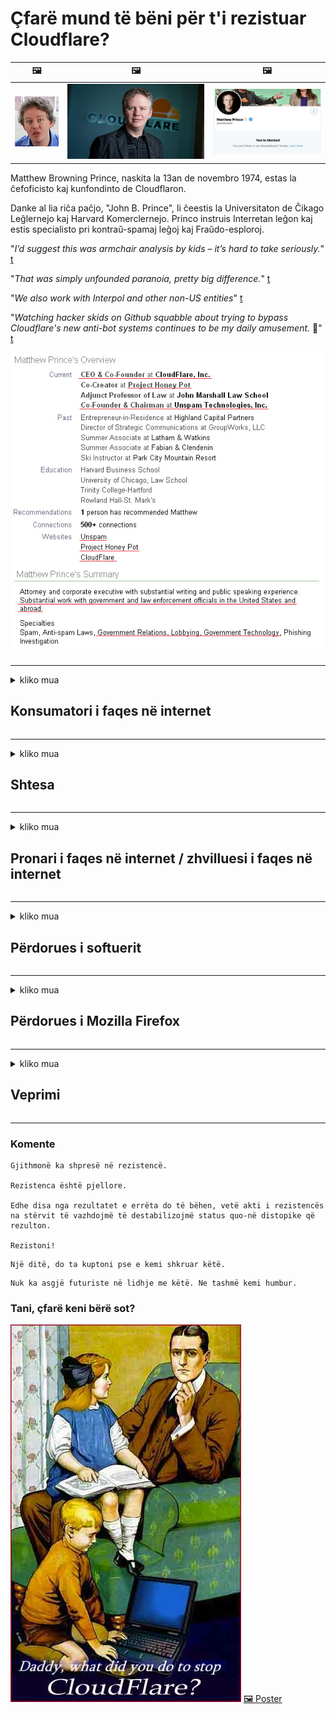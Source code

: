 # Çfarë mund të bëni për t'i rezistuar Cloudflare?

| 🖼 | 🖼 | 🖼 |
| --- | --- | --- |
| ![](../image/matthew_prince_teen.jpg) | ![](../image/matthew_prince.jpg) | ![](../image/blockedbymatthewprince.jpg) |


Matthew Browning Prince, naskita la 13an de novembro 1974, estas la ĉefoficisto kaj kunfondinto de Cloudflaron.

Danke al lia riĉa paĉjo, "John B. Prince", li ĉeestis la Universitaton de Ĉikago Leĝlernejo kaj Harvard Komerclernejo.
Princo instruis Interretan leĝon kaj estis specialisto pri kontraŭ-spamaj leĝoj kaj Fraŭdo-esploroj.


"*I’d suggest this was armchair analysis by kids – it’s hard to take seriously.*" [t](https://www.theguardian.com/technology/2015/nov/19/cloudflare-accused-by-anonymous-helping-isis)

"*That was simply unfounded paranoia, pretty big difference.*"  [t](https://twitter.com/xxdesmus/status/992757936123359233)

"*We also work with Interpol and other non-US entities*" [t](https://twitter.com/eastdakota/status/1203028504184360960)

"*Watching hacker skids on Github squabble about trying to bypass Cloudflare's new anti-bot systems continues to be my daily amusement.* 🍿" [t](https://twitter.com/eastdakota/status/1273277839102656515)


![](../image/whoismp.jpg)

---


<details>
<summary>kliko mua

## Konsumatori i faqes në internet
</summary>


- Nëse faqja në internet që ju pëlqen po përdor Cloudflare, tregojuni atyre të mos përdorin Cloudflare.
  - Të qeshurit në mediat sociale si Facebook, Reddit, Twitter ose Mastodon nuk bën asnjë ndryshim. [Veprimet janë më të larta se hashtags.](https://twitter.com/phyzonloop/status/1274132092490862594)
  - Mundohuni të kontaktoni me pronarin e faqes në internet nëse doni ta bëni veten të dobishëm.

[Tha Cloudflare](https://github.com/Eloston/ungoogled-chromium/issues/783):
```
Ne ju rekomandojmë që të kontaktoni administratorët për shërbimet specifike ose faqet me të cilat keni probleme dhe të ndani përvojën tuaj.
```

[Nëse nuk e kërkoni, pronari i faqes në internet nuk e njeh kurrë këtë problem.](../PEOPLE.md)

![](../image/liberapay.jpg)

[Shembull i suksesshëm](https://counterpartytalk.org/t/turn-off-cloudflare-on-counterparty-co-plz/164/5).<br>
Keni nje problem [Ngrini zërin tani.](https://github.com/maraoz/maraoz.github.io/issues/1) Shembull më poshtë.

```
Ju thjesht po ndihmoni censurimin e korporatave dhe mbikëqyrjen masive.
http://crimeflare.eu.org
```

```
Uebfaqja juaj është në kopshtin privat-abuzuar me mure të CloudFlare.
http://crimeflare.eu.org
```

- Merrni pak kohë për të lexuar politikën e privatësisë së faqes në internet.
  - nëse faqja e internetit qëndron prapa Cloudflare ose faqja e internetit po përdor shërbime të lidhura me Cloudflare.

Ai duhet të shpjegojë se çfarë është "Cloudflare" dhe të kërkojë leje për të ndarë të dhënat tuaja me Cloudflare. Dështimi për ta bërë këtë do të rezultojë në prishjen e besimit dhe faqja në internet duhet të shmanget.

[Një shembull i pranueshëm i politikës së privatësisë është këtu](https://archive.is/bDlTz) ("Subprocessors" > "Entity Name")

```
Unë kam lexuar politikën tuaj të privatësisë dhe nuk mund ta gjej fjalën Cloudflare.
Unë refuzoj të ndaj të dhëna me ju nëse vazhdoni të ushqeni të dhënat e mia në Cloudflare.
http://crimeflare.eu.org
```

Ky është një shembull i politikës së privatësisë që nuk e ka fjalën Cloudflare.
[Liberland Jobs](https://archive.is/daKIr) [privacy policy](https://docsend.com/view/feiwyte):

![](../image/cfwontobey.jpg)

Cloudflare kanë politikën e tyre të privatësisë.
[Cloudflare do njerëzit doxxing.](https://www.reddit.com/r/GamerGhazi/comments/2s64fe/be_wary_reporting_to_cloudflare/)

Këtu është një shembull i mirë për formën e regjistrimit të faqes në internet.
AFAIK, zero faqe e bëjnë këtë. A do t’i besoni?

```
Duke klikuar "Regjistrohu për XYZ", ti pranon kushtet e shërbimit dhe deklaratën tonë të privatësisë.
Ju gjithashtu pranoni të ndani të dhënat tuaja me Cloudflare dhe gjithashtu jeni dakord me deklaratën e privatësisë të cloudflare.
Nëse Cloudflare rrjedh informacionin tuaj ose nuk ju lejon të lidheni me serverat tanë, nuk është faji ynë. [*]

[ Regjistrohu ] [ Nuk jam dakord ]
```
[*] [PEOPLE.md](../PEOPLE.md)


- Mundohuni të mos përdorni shërbimin e tyre. Mos harroni se po shikoheni nga Cloudflare.
  - ["I'm in your TLS, sniffin' your passworz"](../image/iminurtls.jpg)

- Kërkoni për një faqe tjetër në internet. Ka alternativa dhe mundësi në internet!

- Bindini miqtë tuaj të përdorin Tor në baza ditore.
  - Anonimiteti duhet të jetë standardi i internetit të hapur!
  - [Vini re se projekti Tor nuk e pëlqen këtë projekt.](../HISTORY.md)

</details>

------

<details>
<summary>kliko mua

## Shtesa
</summary>

- Nëse shfletuesi juaj është Firefox, Tor Browser ose Ungoogled Chromium përdorni një nga këto shtesë më poshtë.
  - Nëse dëshironi të shtoni ndonjë shtesë të re, pyesni më parë për të.


| Emrin | Zhvilluesi | Mbështetje | Mund të Bllokojë | Mund të Njoftojë | Chrome |
| -------- | -------- | -------- | -------- | -------- | -------- |
| [Bloku Cloudflaron MITM-Atakon](../subfiles/addon/bcma.md) | #Addon | [ ? ](http://crimeflare.eu.org/) | **po**     | **po**     |  **po** |
| [Ĉu ligoj estas vundeblaj al MITM-atako?](../subfiles/addon/ismm.md) | #Addon | [ ? ](http://crimeflare.eu.org/) | Jo     | **po**     |  **po** |
| [Ĉu ĉi tiuj ligoj blokos Tor-uzanton?](../subfiles/addon/isat.md) | #Addon | [ ? ](http://crimeflare.eu.org/) | Jo     | **po**     |  **po** |
| [Block Cloudflare MITM Attack](https://trac.torproject.org/projects/tor/attachment/ticket/24351/block_cloudflare_mitm_attack-1.0.14.1-an%2Bfx.xpi)<br>[**DELETED BY TOR PROJECT**](../HISTORY.md) | nullius | [ ? ](../tool/block_cloudflare_mitm_fx), [Link](http://crimeflare.eu.org/) | **po**     | **po**     |  Jo |
| [TPRB](http://sw.nnpaefp7pkadbxxkhz2agtbv2a4g5sgo2fbmv3i7czaua354334uqqad.onion/) | Sw | [ ? ](http://sw.nnpaefp7pkadbxxkhz2agtbv2a4g5sgo2fbmv3i7czaua354334uqqad.onion/) | **po**     | **po**     |  Jo |
| [Detect Cloudflare](https://addons.mozilla.org/en-US/firefox/addon/detect-cloudflare/) | Frank Otto | [ ? ](https://github.com/traktofon/cf-detect) | Jo     | **po**     |  Jo |
| [True Sight](https://addons.mozilla.org/en-US/firefox/addon/detect-cloudflare-plus/) | claustromaniac | [ ? ](https://github.com/claustromaniac/detect-cloudflare-plus) | Jo     | **po**     |  Jo |
| [Which Cloudflare datacenter am I visiting?](https://addons.mozilla.org/en-US/firefox/addon/cf-pop/) | 依云 | [ ? ](https://github.com/lilydjwg/cf-pop) | Jo     | **po**     |  Jo |
| [My Privacy DNS - Link Details](https://mypdns.org/infrastructure/mypdns-reporter/-/blob/master/client/addon.md#mypdns-link-details) | My Privacy DNS | [ ? ](https://mypdns.org/MypDNS/support/-/issues) | Ingen     | **Ja**     |  Ingen |


- "Decentraleyes" mund të ndalojë lidhjen me "CDNJS (Cloudflare)".
  - Ai parandalon shumë kërkesa nga arritja e rrjeteve dhe shërben skedarët lokalë për të mos prishur faqet.
  - Zhvilluesi u përgjigj: "[very concerning indeed](https://github.com/Synzvato/decentraleyes/issues/236#issuecomment-352049501)", "[widespread usage severely centralizes the web](https://github.com/Synzvato/decentraleyes/issues/251#issuecomment-366752049)"

- [Ju gjithashtu mund të hiqni ose mosbesoni në certifikatën Cloudflare nga Autoriteti juaj i Certifikimit (CA).](https://www.ssl.com/how-to/remove-root-certificate-firefox/)

</details>

------

<details>
<summary>kliko mua

## Pronari i faqes në internet / zhvilluesi i faqes në internet
</summary>


![](../image/word_cloudflarefree.jpg)

- Mos përdorni solucion Cloudflare, Periudha.
  - Mund të bësh më mirë se kaq, apo jo? [Ja se si të hiqni abonimet, planet, domenet ose llogaritë e Cloudflare.](https://support.cloudflare.com/hc/en-us/articles/200167776-Removing-subscriptions-plans-domains-or-accounts)

| 🖼 | 🖼 |
| --- | --- |
| ![](../image/htmlalertcloudflare.jpg) | ![](../image/htmlalertcloudflare2.jpg) |

- Dëshironi më shumë klientë? Ju e dini se çfarë të bëni. Sugjerimi është "mbi vijë".
  - [Përshëndetje, ju keni shkruar "Ne e marrim seriozisht privatësinë tuaj" por unë kam "Gabim 403 Proxy Anonim i Ndaluar nuk lejohet".](https://it.slashdot.org/story/19/02/19/0033255/stop-saying-we-take-your-privacy-and-security-seriously) Pse po bllokoni Tor Or VPN? Dhe pse po bllokoni postat elektronike të përkohshme?

![](../image/anonexist.jpg)

- Përdorimi i Cloudflare do të rrisë shanset për një ndërprerje. Vizitorët nuk mund të hyjnë në faqen tënde të internetit nëse serveri yt është i dobët ose Cloudflare është i fikur.
  - [A mendonit vërtet se Cloudflare nuk ulej kurrë?](https://www.ibtimes.com/cloudflare-down-not-working-sites-producing-504-gateway-timeout-errors-2618008) [Another](https://twitter.com/Jedduff/status/1097875615997399040) [sample](https://twitter.com/search?f=tweets&vertical=default&q=Cloudflare%20is%20having%20problems). [Need more](../PEOPLE.md)?

![](../image/cloudflareinternalerror.jpg)

- Përdorimi i Cloudflare për të ndërmjetësuar "shërbimin tuaj API", "serverin e azhurnimit të softuerit" ose "RSS-në" do të dëmtojë klientin tuaj. Një klient të telefonoi dhe të tha "Unë nuk mund ta përdor më API-në tënde", dhe ti nuk e ke idenë se çfarë po ndodh. Cloudflare mund të bllokojë në heshtje klientin tuaj. A mendoni se është në rregull?
  - Ka shumë shërbime lexuese RSS dhe RSS lexuese RSS. Pse po botoni burim RSS nëse nuk i lejoni njerëzit të abonohen?

![](../image/rssfeedovercf.jpg)

- Keni nevojë për certifikatë HTTPS? Përdorni "Le të Encrypt" ose thjesht blini atë nga kompania CA.

- Keni nevojë për serverin DNS? Nuk mund të konfiguroni serverin tuaj? Po në lidhje me ta: [Hurricane Electric Free DNS](https://dns.he.net/), [Dyn.com](https://dyn.com/dns/), [1984 Hosting](https://www.1984hosting.com/), [Afraid.Org (Admin fshi llogarinë tuaj nëse përdorni TOR)](https://freedns.afraid.org/)
  - [Alternativoj al DNS](../subfiles/alternative/domaindns.md)

- Po kërkoni shërbim pritës? Vetëm falas? Po në lidhje me ta: [Onion Service](http://vww6ybal4bd7szmgncyruucpgfkqahzddi37ktceo3ah7ngmcopnpyyd.onion/en/security/network-security/tor/onionservices-best-practices), [Free Web Hosting Area](https://freewha.com/), [Autistici/Inventati Web Site Hosting](https://www.autinv5q6en4gpf4.onion/services/website), [Github Pages](https://pages.github.com/), [Surge](https://surge.sh/)
  - [Alternativa për Cloudflare](../subfiles/alternative/cloudflare.md)

- Po përdorni "cloudflare-ipfs.com"? [A e dini se Cloudflare IPFS është e keqe?](../PEOPLE.md)

- Instaloni Firewall të Zbatimit të Uebit siç janë OWASP dhe Fail2Ban në serverin tuaj dhe konfigurojeni siç duhet.
  - Bllokimi i Tor nuk është një zgjidhje. Mos i ndëshkoni të gjithë vetëm për përdoruesit e vegjël të këqij.

- Ridrejtoni ose bllokoni përdoruesit e "Cloudflare Warp" për të hyrë në faqen tuaj të internetit. Dhe jepni një arsye nëse mundeni.

> Lista e IP-ve: "[Diapazonet aktuale të IP të Cloudflare](cloudflare_inc/)"

> A: Thjesht bllokoji ato

```
server {
...
deny 173.245.48.0/20;
deny 103.21.244.0/22;
deny 103.22.200.0/22;
deny 103.31.4.0/22;
deny 141.101.64.0/18;
deny 108.162.192.0/18;
deny 190.93.240.0/20;
deny 188.114.96.0/20;
deny 197.234.240.0/22;
deny 198.41.128.0/17;
deny 162.158.0.0/15;
deny 104.16.0.0/12;
deny 172.64.0.0/13;
deny 131.0.72.0/22;
deny 2400:cb00::/32;
deny 2606:4700::/32;
deny 2803:f800::/32;
deny 2405:b500::/32;
deny 2405:8100::/32;
deny 2a06:98c0::/29;
deny 2c0f:f248::/32;
...
}
```

> B: Ridrejtoni në faqen paralajmëruese

```
http {
...
geo $iscf {
default 0;
173.245.48.0/20 1;
103.21.244.0/22 1;
103.22.200.0/22 1;
103.31.4.0/22 1;
141.101.64.0/18 1;
108.162.192.0/18 1;
190.93.240.0/20 1;
188.114.96.0/20 1;
197.234.240.0/22 1;
198.41.128.0/17 1;
162.158.0.0/15 1;
104.16.0.0/12 1;
172.64.0.0/13 1;
131.0.72.0/22 1;
2400:cb00::/32 1;
2606:4700::/32 1;
2803:f800::/32 1;
2405:b500::/32 1;
2405:8100::/32 1;
2a06:98c0::/29 1;
2c0f:f248::/32 1;
}
...
}

server {
...
if ($iscf) {rewrite ^ https://example.com/cfwsorry.php;}
...
}

<?php
header('HTTP/1.1 406 Not Acceptable');
echo <<<CLOUDFLARED
Thank you for visiting ourwebsite.com!<br />
We are sorry, but we can't serve you because your connection is being intercepted by Cloudflare.<br />
Please read http://crimeflare.eu.org for more information.<br />
CLOUDFLARED;
die();
```

- Vendosni Tor Onion Service ose I2P insite nëse besoni në liri dhe mirëpritni përdorues anonimë.

- Kërkoni këshilla nga operatorët e tjerë të internetit të dyfishtë Clearnet / Tor dhe bëni miq anonimë!

</details>

------

<details>
<summary>kliko mua

## Përdorues i softuerit
</summary>


- Mosmarrëveshja po përdor CloudFlare. Alternativat? Ne rekomandojme [**Briar** (Android)](https://f-droid.org/en/packages/org.briarproject.briar.android/), [Ricochet (PC)](https://ricochet.im/), [Tox + Tor (Android/PC)](https://tox.chat/download.html)
  - Briar përfshin Tor daemon kështu që ju nuk keni nevojë të instaloni Orbot.
  - Zhvilluesit e Qwtch, Open Privacy, fshinë projektin stop_cloudflare nga shërbimi i tyre i git pa njoftim.

- Nëse përdorni Debian GNU / Linux, ose ndonjë derivat, regjistrohuni: [bug #831835](https://bugs.debian.org/cgi-bin/bugreport.cgi?bug=831835). Dhe nëse keni mundësi, ndihmoni të verifikoni patch-in dhe ndihmoni mirëmbajtësin të arrijë në përfundimin e duhur nëse duhet të pranohet.

- Gjithmonë rekomandoni këta shfletues.

| Emrin | Zhvilluesi | Mbështetje | Komento |
| -------- | -------- | -------- | -------- |
| [Ungoogled-Chromium](https://ungoogled-software.github.io/ungoogled-chromium-binaries/) | Eloston | [ ? ](https://github.com/Eloston/ungoogled-chromium) | PC (Win, Mac, Linux)  _!Tor_ |
| [Bromite](https://www.bromite.org/fdroid) | Bromite | [ ? ](https://github.com/bromite/bromite/issues) | Android  _!Tor_ |
| [Tor Browser](https://www.torproject.org/download/) | Tor Project | [ ? ](https://support.torproject.org/) | PC (Win, Mac, Linux)  _Tor_|
| [Tor Browser Android](https://www.torproject.org/download/) | Tor Project | [ ? ](https://support.torproject.org/) | Android  _Tor_|
| [Onion Browser](https://itunes.apple.com/us/app/onion-browser/id519296448?mt=8) | Mike Tigas | [ ? ](https://github.com/OnionBrowser/OnionBrowser/issues) | Apple iOS  _Tor_|
| [GNU/Icecat](https://www.gnu.org/software/gnuzilla/) | GNU | [ ? ](https://www.gnu.org/software/gnuzilla/) | PC (Linux) |
| [IceCatMobile](https://f-droid.org/en/packages/org.gnu.icecat/) | GNU | [ ? ](https://lists.gnu.org/mailman/listinfo/bug-gnuzilla) | Android |
| [Iridium Browser](https://iridiumbrowser.de/about/) | Iridium | [ ? ](https://github.com/iridium-browser/iridium-browser/) | PC (Win, Mac, Linux, OpenBSD) |


Privatësia e softuerit tjetër është e papërsosur. Kjo nuk do të thotë që shfletuesi Tor është "perfekt".
Nuk ka 100% të sigurt dhe as 100% privatë në internet dhe teknologji.

- Nuk doni të përdorni Tor? Ju mund të përdorni çdo shfletues me Tor daemon.
  - [Vini re se projekti Tor nuk e pëlqen këtë.](https://support.torproject.org/tbb/tbb-9/) Përdorni Tor Browser nëse jeni në gjendje ta bëni këtë.
- [Si të përdorni Chromium me Tor](../subfiles/chromium_tor.md)


Le të flasim për privatësinë e softuerit tjetër.

- [Nëse vërtet keni nevojë të përdorni Firefox, zgjidhni "Firefox ESR".](https://www.mozilla.org/en-US/firefox/organizations/)
  - [Firefox - Spyware Watchdog](https://spyware.neocities.org/articles/firefox.html)
  - [Firefox refuzon fjalën e lirë, ndalon fjalën e lirë](https://web.archive.org/web/20200423010026/https://reclaimthenet.org/firefox-rejects-free-speech-bans-free-speech-commenting-plugin-dissenter-from-its-extensions-gallery/)
  - ["100+ vota kundër. Duket sikur të kërkosh nga një kompani softuerësh që t'i përmbahet ... programit është shumë i tepërt këto ditë."](https://old.reddit.com/r/firefox/comments/gutdiw/weve_got_work_to_do_the_mozilla_blog/fslbbb6/)
  - [Uh, pse po më tregon Firefox lidhje të sponsorizuara në shiritin tim URL?](https://www.reddit.com/r/firefox/comments/jybx2w/uh_why_is_firefox_showing_me_sponsored_links_in/)
  - [Mozilla - Djalli i Mishëruar](https://digdeeper.neocities.org/ghost/mozilla.html)

- [Mos harroni, Mozilla po përdor shërbimin Cloudflare.](https://www.robtex.com/dns-lookup/www.mozilla.org) [Ata po përdorin gjithashtu shërbimin DNS të Cloudflare në produktin e tyre.](https://www.theregister.co.uk/2018/03/21/mozilla_testing_dns_encryption/)

- [Mozilla zyrtarisht e refuzoi këtë biletë.](https://bugzilla.mozilla.org/show_bug.cgi?id=1426618)

- [Firefox Focus është një shaka.](https://github.com/mozilla-mobile/focus-android/issues/1743) [Ata premtuan të fiknin telemetrinë por ata e ndryshuan atë.](https://github.com/mozilla-mobile/focus-android/issues/4210)

- [Zhvilluesi i PaleMoon / Basilisk pëlqen Cloudflare.](https://github.com/mozilla-mobile/focus-android/issues/1743#issuecomment-345993097)
  - [Serveri i Arkivit të Pale Moon ka hakuar dhe përhapur malware për 18 Muaj](https://www.reddit.com/r/privacytoolsIO/comments/cc808y/pale_moons_archive_server_hacked_and_spread/)
  - Ai gjithashtu urren përdoruesit e Tor - "[Le të jetë armiqësore ndaj Torit. Unë mendoj se shumica e siteve duhet të jenë armiqësorë ndaj Tor duke marrë parasysh faktorin jashtëzakonisht të lartë të abuzimit.](https://github.com/yacy/yacy_search_server/issues/314#issuecomment-565932097)"

- [Waterfox ka një problem të rëndë "shtëpia e telefonave"](https://spyware.neocities.org/articles/waterfox.html)

- [Google Chrome është një spyware.](https://www.gnu.org/proprietary/malware-google.en.html)
  - [Google profilizon aktivitetin tuaj.](https://spyware.neocities.org/articles/chrome.html)

- [SRWare Iron krijon shumë lidhje telefonike në shtëpi.](https://spyware.neocities.org/articles/iron.html) Gjithashtu lidhet me domenet e google.

- [Ndjekësit e Facebook / Twitter në listën e bardhë të Brave Browser.](https://www.bleepingcomputer.com/news/security/facebook-twitter-trackers-whitelisted-by-brave-browser/)
  - [Këtu ka më shumë çështje.](https://spyware.neocities.org/articles/brave.html)
  - [ID e filialit të binance](https://twitter.com/cryptonator1337/status/1269594587716374528)

- [Microsoft Edge lejon që Facebook të ekzekutojë kodin Flash prapa shpinës së përdoruesve.](https://www.zdnet.com/article/microsoft-edge-lets-facebook-run-flash-code-behind-users-backs/)

- [Vivaldi nuk e respekton privatësinë tuaj.](https://spyware.neocities.org/articles/vivaldi.html)

- [Niveli spyware i operës: Jashtëzakonisht i lartë](https://spyware.neocities.org/articles/opera.html)

- Apple iOS: [Ju nuk duhet të përdorni fare iOS, kryesisht sepse është malware.](https://www.gnu.org/proprietary/malware-apple.html)

Prandaj ne rekomandojmë vetëm mbi tabelën. Asgje tjeter.

</details>

------

<details>
<summary>kliko mua

## Përdorues i Mozilla Firefox
</summary>


- "Firefox Nightly" do të dërgojë informacione të nivelit të korrigjimeve në serverat Mozilla pa metodën e heqjes dorë.
  - [Serverat Mozilla po sjellin Cloudflare](https://www.digwebinterface.com/?hostnames=www.mozilla.org%0D%0Amozilla.cloudflare-dns.com&type=&ns=resolver&useresolver=8.8.4.4&nameservers=)

- Possibleshtë e mundur të ndalohet lidhja e Firefox-it me serverat Mozilla.
  - [Udhëzuesi i modeleve të politikave të Mozilla-s](https://github.com/mozilla/policy-templates/blob/master/README.md)
  - Mbani në mend këtë hile mund të ndalojë së funksionuari në versionin e mëvonshëm sepse Mozilla pëlqen të futet në listën e bardhë.
  - Përdorni firewall dhe filtër DNS për t'i bllokuar plotësisht.

"`/distribution/policies.json`"

>     "WebsiteFilter": {
> 		"Block": [
> 		"*://*.mozilla.com/*",
> 		"*://*.mozilla.net/*",
> 		"*://*.mozilla.org/*",
> 		"*://webcompat.com/*",
> 		"*://*.firefox.com/*",
> 		"*://*.thunderbird.net/*",
> 		"*://*.cloudflare.com/*"
> 		]
>     },


- ~~Raportoni një gabim në gjurmuesin e mozilla, duke u thënë atyre të mos përdorin Cloudflare.~~ Kishte një raport të të metave në lidhje me bugzilla. Shumë njerëz u postuan shqetësimin e tyre, megjithatë defekt u fsheh nga administratori në 2018.

- Mund ta çaktivizoni DoH në Firefox.
  - [Ndryshoni ofruesin e parazgjedhur të DNS të firefox](../subfiles/change-firefox-dns.md)

![](../image/firefoxdns.jpg)

- [Nëse dëshironi të përdorni DNS jo-ISP, merrni parasysh përdorimin e shërbimit OpenNIC Tier2 DNS ose ndonjë prej shërbimeve jo-Cloudflare DNS.](https://wiki.opennic.org/start)
![](../image/opennic.jpg)
  - Blloko Cloudflare me DNS. [Crimeflare DNS](../subfiles/service/publicdns.md)

- Ju mund të përdorni Tor si zgjidhës DNS. [Nëse nuk jeni ekspert Tor, bëni pyetje këtu.](https://tor.stackexchange.com/)

> **Si**
> 1. Shkarkoni Tor dhe instalojeni atë në kompjuterin tuaj.
> 2. Shtoni këtë rresht në skedarin "torrc".
> DNSPort 127.0.0.1:53
> 3. Rinis Tor.
> 4. Vendosni serverin DNS të kompjuterit tuaj në "127.0.0.1".

</details>

------

<details>
<summary>kliko mua

## Veprimi
</summary>


- Tregoni të tjerëve rreth jush për rreziqet e Cloudflare.

- [Ndihmoni në përmirësimin e kësaj depoje.](http://crimeflare.eu.org)
  - Të dy listat, argumentet kundër tij dhe detajet.

- [Dokumentoni dhe bëni shumë publik se ku gjërat shkojnë keq me Cloudflare (dhe kompani të ngjashme), duke u siguruar që të përmendni këtë depo kur e bëni këtë](http://crimeflare.eu.org) :)

- Bëni më shumë njerëz që përdorin Tor si parazgjedhje në mënyrë që ata të mund të përjetojnë uebin nga këndvështrimi i pjesëve të ndryshme të botës.

- Filloni grupe, në mediat sociale dhe hapësirën e mishit, të përkushtuar për të çliruar botën nga Cloudflare.

- Kur është e përshtatshme, lidhuni me këto grupe në këtë depo - ky mund të jetë një vend për koordinimin e punës së bashku si grupe.

- [Filloni një bashkëpunim që mund të sigurojë një alternativë kuptimplotë jo të korporatave ndaj Cloudflare.](../subfiles/alternative/cloudflare.md)

- Na tregoni për çdo alternativë për të ndihmuar të paktën të siguroni mbrojtje me shumë shtresa kundër Cloudflare.

- Nëse jeni klient i Cloudflare, vendosni cilësimet tuaja të privatësisë dhe prisni që ata t'i shkelin ato.
  - [Pastaj vendosini nën akuza për shkelje të anti-spam / privatësisë.](https://twitter.com/thexpaw/status/1108424723233419264)

- Nëse jeni në Shtetet e Bashkuara të Amerikës dhe faqja në internet është një bankë ose një llogaritar, përpiquni të bëni presion ligjor nën Aktin Gramm – Leach – Bliley, ose Ligjin e Amerikanëve me Aftësi të Kufizuara dhe na raportoni sesa shkoni larg .

- Nëse faqja e internetit është një faqe qeveritare, përpiquni të bëni presion ligjor nën Ndryshimin e Parë të Kushtetutës së SH.B.A.

- Nëse jeni shtetas i BE-së, kontaktoni në faqen e internetit për të dërguar informacionin tuaj personal sipas Rregullores së Përgjithshme të Mbrojtjes së të Dhënave. Nëse ata nuk pranojnë t'ju japin informacionin tuaj, kjo është shkelje e ligjit.

- Për kompanitë që pretendojnë të ofrojnë shërbim në faqen e tyre të internetit, provoni t'i raportoni ato si "reklama të rreme" në organizatat e mbrojtjes së konsumatorit dhe BBB. Uebfaqet e Cloudflare shërbehen nga serverat Cloudflare.

- [ITU sugjeron në kontekstin e SH.B.A.-së që Cloudflare ka filluar të bëhet aq e madhe sa ligji i antitrustit mund të sillet mbi ta.](https://www.itu.int/en/ITU-T/Workshops-and-Seminars/20181218/Documents/Geoff_Huston_Presentation.pdf)

- Conceshtë e mundshme që versioni 4 i GNU GPL mund të përfshijë një dispozitë kundër ruajtjes së kodit burimor prapa një shërbimi të tillë, që kërkon për të gjitha programet GPLv4 dhe më vonë që të paktën kodi burimor të jetë i arritshëm përmes një mediumi që nuk bën diskriminim ndaj përdoruesve të Tor.

- [Se vi uzas Mastodon bonvolu sekvi la konton Mitigator](../subfiles/service/altlink.md).

</details>

------

### Komente

```
Gjithmonë ka shpresë në rezistencë.

Rezistenca është pjellore.

Edhe disa nga rezultatet e errëta do të bëhen, vetë akti i rezistencës na stërvit të vazhdojmë të destabilizojmë status quo-në distopike që rezulton.

Rezistoni!
```

```
Një ditë, do ta kuptoni pse e kemi shkruar këtë.
```

```
Nuk ka asgjë futuriste në lidhje me këtë. Ne tashmë kemi humbur.
```

### Tani, çfarë keni bërë sot?


![](../image/stopcf.jpg) [🖼 Poster](../image/poster/README.md)
